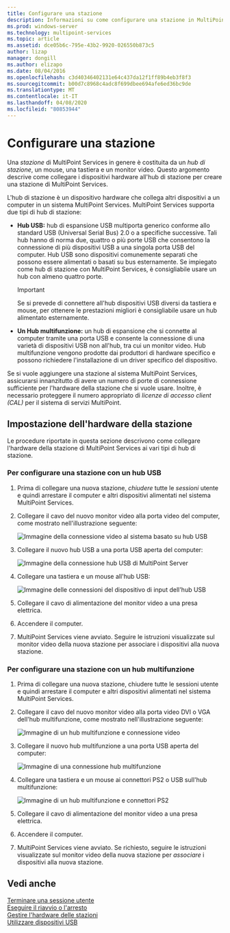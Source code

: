 ```yaml
---
title: Configurare una stazione
description: Informazioni su come configurare una stazione in MultiPoint Services
ms.prod: windows-server
ms.technology: multipoint-services
ms.topic: article
ms.assetid: dce05b6c-795e-43b2-9920-026550b873c5
author: lizap
manager: dongill
ms.author: elizapo
ms.date: 08/04/2016
ms.openlocfilehash: c3d40346402131e64c437da12f1ff89b4eb3f8f3
ms.sourcegitcommit: b00d7c8968c4adc8f699dbee694afe6ed36bc9de
ms.translationtype: MT
ms.contentlocale: it-IT
ms.lasthandoff: 04/08/2020
ms.locfileid: "80853944"
---
```

# <a name="set-up-a-station"></a>Configurare una stazione
Una *stazione* di MultiPoint Services in genere è costituita da un *hub di stazione*, un mouse, una tastiera e un monitor video. Questo argomento descrive come collegare i dispositivi hardware all'hub di stazione per creare una stazione di MultiPoint Services.  
  
L'hub di stazione è un dispositivo hardware che collega altri dispositivi a un computer in un sistema MultiPoint Services. MultiPoint Services supporta due tipi di hub di stazione:  
  
-   **Hub USB:** hub di espansione USB multiporta generico conforme allo standard USB (Universal Serial Bus) 2.0 o a specifiche successive. Tali hub hanno di norma due, quattro o più porte USB che consentono la connessione di più dispositivi USB a una singola porta USB del computer. Hub USB sono dispositivi comunemente separati che possono essere alimentati o basati su bus esternamente. Se impiegato come hub di stazione con MultiPoint Services, è consigliabile usare un hub con almeno quattro porte.  
  
    > [!IMPORTANT]  
    > Se si prevede di connettere all'hub dispositivi USB diversi da tastiera e mouse, per ottenere le prestazioni migliori è consigliabile usare un hub alimentato esternamente.  
  
-   **Un Hub multifunzione:** un hub di espansione che si connette al computer tramite una porta USB e consente la connessione di una varietà di dispositivi USB non all'hub, tra cui un monitor video. Hub multifunzione vengono prodotte dai produttori di hardware specifico e possono richiedere l'installazione di un driver specifico del dispositivo.  
  
Se si vuole aggiungere una stazione al sistema MultiPoint Services, assicurarsi innanzitutto di avere un numero di porte di connessione sufficiente per l'hardware della stazione che si vuole usare. Inoltre, è necessario proteggere il numero appropriato di *licenze di accesso client (CAL)* per il sistema di servizi MultiPoint.  
  
## <a name="setting-up-station-hardware"></a>Impostazione dell'hardware della stazione  
Le procedure riportate in questa sezione descrivono come collegare l'hardware della stazione di MultiPoint Services ai vari tipi di hub di stazione.  
  
### <a name="to-set-up-a-station-with-a-usb-hub"></a>Per configurare una stazione con un hub USB  
  
1.  Prima di collegare una nuova stazione, *chiudere* tutte le *sessioni* utente e quindi arrestare il computer e altri dispositivi alimentati nel sistema MultiPoint Services.  
  
2.  Collegare il cavo del nuovo monitor video alla porta video del computer, come mostrato nell'illustrazione seguente:  
  
    ![Immagine della connessione video al sistema basato su hub USB](./media/WMSVideoConnection.gif)  
  
3.  Collegare il nuovo hub USB a una porta USB aperta del computer:  
  
    ![Immagine della connessione hub USB di MultiPoint Server](./media/WMSUSBHubConnection.gif)  
  
4.  Collegare una tastiera e un mouse all'hub USB:  
  
    ![Immagine delle connessioni del dispositivo di input dell'hub USB](./media/WMSUSBDeviceConnection.gif)  
  
5.  Collegare il cavo di alimentazione del monitor video a una presa elettrica.  
  
6.  Accendere il computer.  
  
7.  MultiPoint Services viene avviato. Seguire le istruzioni visualizzate sul monitor video della nuova stazione per associare i dispositivi alla nuova stazione.  
  
### <a name="to-set-up-a-station-with-a-multifunction-hub"></a>Per configurare una stazione con un hub multifunzione  
  
1.  Prima di collegare una nuova stazione, chiudere tutte le sessioni utente e quindi arrestare il computer e altri dispositivi alimentati nel sistema MultiPoint Services.  
  
2.  Collegare il cavo del nuovo monitor video alla porta video DVI o VGA dell'hub multifunzione, come mostrato nell'illustrazione seguente:  
  
    ![Immagine di un hub multifunzione e connessione video](./media/WMSMultifunctionHubVideoConnection.gif)  
  
3.  Collegare il nuovo hub multifunzione a una porta USB aperta del computer:  
  
    ![Immagine di una connessione hub multifunzione](./media/WMSMultifunctionHubConnection.gif)  
  
4.  Collegare una tastiera e un mouse ai connettori PS2 o USB sull'hub multifunzione:  
  
    ![Immagine di un hub multifunzione e connettori PS2](./media/WMSMultifunctionHubPS2Connection.gif)  
  
5.  Collegare il cavo di alimentazione del monitor video a una presa elettrica.  
  
6.  Accendere il computer.  
  
7.  MultiPoint Services viene avviato. Se richiesto, seguire le istruzioni visualizzate sul monitor video della nuova stazione per *associare* i dispositivi alla nuova stazione.  
  
## <a name="see-also"></a>Vedi anche  
[Terminare una sessione utente](End-a-User-Session.md)  
[Eseguire il riavvio o l'arresto](Restart-or-Shut-Down.md)  
[Gestire l'hardware delle stazioni](Manage-Station-Hardware.md)  
[Utilizzare dispositivi USB](Work-with-USB-Devices.md)